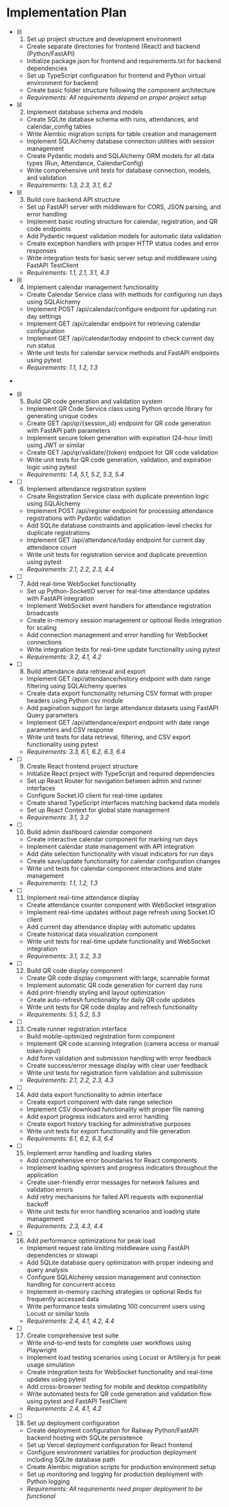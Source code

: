 # Implementation Plan

- [x] 1. Set up project structure and development environment
  - Create separate directories for frontend (React) and backend (Python/FastAPI)
  - Initialize package.json for frontend and requirements.txt for backend dependencies
  - Set up TypeScript configuration for frontend and Python virtual environment for backend
  - Create basic folder structure following the component architecture
  - _Requirements: All requirements depend on proper project setup_

- [x] 2. Implement database schema and models
  - Create SQLite database schema with runs, attendances, and calendar_config tables
  - Write Alembic migration scripts for table creation and management
  - Implement SQLAlchemy database connection utilities with session management
  - Create Pydantic models and SQLAlchemy ORM models for all data types (Run, Attendance, CalendarConfig)
  - Write comprehensive unit tests for database connection, models, and validation
  - _Requirements: 1.3, 2.3, 3.1, 6.2_

- [x] 3. Build core backend API structure





  - Set up FastAPI server with middleware for CORS, JSON parsing, and error handling
  - Implement basic routing structure for calendar, registration, and QR code endpoints
  - Add Pydantic request validation models for automatic data validation
  - Create exception handlers with proper HTTP status codes and error responses
  - Write integration tests for basic server setup and middleware using FastAPI TestClient
  - _Requirements: 1.1, 2.1, 3.1, 4.3_

- [x] 4. Implement calendar management functionality





  - Create Calendar Service class with methods for configuring run days using SQLAlchemy
  - Implement POST /api/calendar/configure endpoint for updating run day settings
  - Implement GET /api/calendar endpoint for retrieving calendar configuration
  - Implement GET /api/calendar/today endpoint to check current day run status
  - Write unit tests for calendar service methods and FastAPI endpoints using pytest
  - _Requirements: 1.1, 1.2, 1.3_
-

- [x] 5. Build QR code generation and validation system



  - Implement QR Code Service class using Python qrcode library for generating unique codes
  - Create GET /api/qr/{session_id} endpoint for QR code generation with FastAPI path parameters
  - Implement secure token generation with expiration (24-hour limit) using JWT or similar
  - Create GET /api/qr/validate/{token} endpoint for QR code validation
  - Write unit tests for QR code generation, validation, and expiration logic using pytest
  - _Requirements: 1.4, 5.1, 5.2, 5.3, 5.4_

- [ ] 6. Implement attendance registration system
  - Create Registration Service class with duplicate prevention logic using SQLAlchemy
  - Implement POST /api/register endpoint for processing attendance registrations with Pydantic validation
  - Add SQLite database constraints and application-level checks for duplicate registrations
  - Implement GET /api/attendance/today endpoint for current day attendance count
  - Write unit tests for registration service and duplicate prevention using pytest
  - _Requirements: 2.1, 2.2, 2.3, 4.4_

- [ ] 7. Add real-time WebSocket functionality
  - Set up Python-SocketIO server for real-time attendance updates with FastAPI integration
  - Implement WebSocket event handlers for attendance registration broadcasts
  - Create in-memory session management or optional Redis integration for scaling
  - Add connection management and error handling for WebSocket connections
  - Write integration tests for real-time update functionality using pytest
  - _Requirements: 3.2, 4.1, 4.2_

- [ ] 8. Build attendance data retrieval and export
  - Implement GET /api/attendance/history endpoint with date range filtering using SQLAlchemy queries
  - Create data export functionality returning CSV format with proper headers using Python csv module
  - Add pagination support for large attendance datasets using FastAPI Query parameters
  - Implement GET /api/attendance/export endpoint with date range parameters and CSV response
  - Write unit tests for data retrieval, filtering, and CSV export functionality using pytest
  - _Requirements: 3.3, 6.1, 6.2, 6.3, 6.4_

- [ ] 9. Create React frontend project structure
  - Initialize React project with TypeScript and required dependencies
  - Set up React Router for navigation between admin and runner interfaces
  - Configure Socket.IO client for real-time updates
  - Create shared TypeScript interfaces matching backend data models
  - Set up React Context for global state management
  - _Requirements: 3.1, 3.2_

- [ ] 10. Build admin dashboard calendar component
  - Create interactive calendar component for marking run days
  - Implement calendar state management with API integration
  - Add date selection functionality with visual indicators for run days
  - Create save/update functionality for calendar configuration changes
  - Write unit tests for calendar component interactions and state management
  - _Requirements: 1.1, 1.2, 1.3_

- [ ] 11. Implement real-time attendance display
  - Create attendance counter component with WebSocket integration
  - Implement real-time updates without page refresh using Socket.IO client
  - Add current day attendance display with automatic updates
  - Create historical data visualization component
  - Write unit tests for real-time update functionality and WebSocket integration
  - _Requirements: 3.1, 3.2, 3.3_

- [ ] 12. Build QR code display component
  - Create QR code display component with large, scannable format
  - Implement automatic QR code generation for current day runs
  - Add print-friendly styling and layout optimization
  - Create auto-refresh functionality for daily QR code updates
  - Write unit tests for QR code display and refresh functionality
  - _Requirements: 5.1, 5.2, 5.3_

- [ ] 13. Create runner registration interface
  - Build mobile-optimized registration form component
  - Implement QR code scanning integration (camera access or manual token input)
  - Add form validation and submission handling with error feedback
  - Create success/error message display with clear user feedback
  - Write unit tests for registration form validation and submission
  - _Requirements: 2.1, 2.2, 2.3, 4.3_

- [ ] 14. Add data export functionality to admin interface
  - Create export component with date range selection
  - Implement CSV download functionality with proper file naming
  - Add export progress indicators and error handling
  - Create export history tracking for administrative purposes
  - Write unit tests for export functionality and file generation
  - _Requirements: 6.1, 6.2, 6.3, 6.4_

- [ ] 15. Implement error handling and loading states
  - Add comprehensive error boundaries for React components
  - Implement loading spinners and progress indicators throughout the application
  - Create user-friendly error messages for network failures and validation errors
  - Add retry mechanisms for failed API requests with exponential backoff
  - Write unit tests for error handling scenarios and loading state management
  - _Requirements: 2.3, 4.3, 4.4_

- [ ] 16. Add performance optimizations for peak load
  - Implement request rate limiting middleware using FastAPI dependencies or slowapi
  - Add SQLite database query optimization with proper indexing and query analysis
  - Configure SQLAlchemy session management and connection handling for concurrent access
  - Implement in-memory caching strategies or optional Redis for frequently accessed data
  - Write performance tests simulating 100 concurrent users using Locust or similar tools
  - _Requirements: 2.4, 4.1, 4.2, 4.4_

- [ ] 17. Create comprehensive test suite
  - Write end-to-end tests for complete user workflows using Playwright
  - Implement load testing scenarios using Locust or Artillery.js for peak usage simulation
  - Create integration tests for WebSocket functionality and real-time updates using pytest
  - Add cross-browser testing for mobile and desktop compatibility
  - Write automated tests for QR code generation and validation flow using pytest and FastAPI TestClient
  - _Requirements: 2.4, 4.1, 4.2_

- [ ] 18. Set up deployment configuration
  - Create deployment configuration for Railway Python/FastAPI backend hosting with SQLite persistence
  - Set up Vercel deployment configuration for React frontend
  - Configure environment variables for production deployment including SQLite database path
  - Create Alembic migration scripts for production environment setup
  - Set up monitoring and logging for production deployment with Python logging
  - _Requirements: All requirements need proper deployment to be functional_